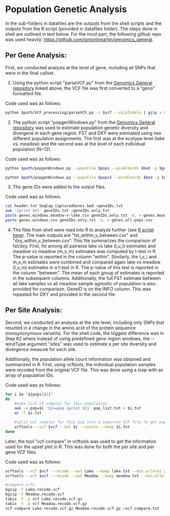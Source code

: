 # Population Genetic Analysis

In the sub-folders in datafiles are the outputs from the shell scripts and the outputs from the R script (provided in datafiles folder). The steps done in shell are outlined in text below. For the most part, the following github repo was used heavily: https://github.com/simonhmartin/genomics_general.

## Per Gene Analysis:

First, we conducted analysis at the level of gene, including all SNPs that were in the final callset. 

1. Using the python script "parseVCF.py" from the [Genomics General repository](https://github.com/simonhmartin/genomics_general) linked above, the VCF file was first converted to a "geno" formatted file. 

Code used was as follows:

```sh
python $path/VCF_processing/parseVCF.py -i $vcf --skipIndels | gzip > $geno
```

2. The python script "popgenWindows.py" from the [Genomics General repository](https://github.com/simonhmartin/genomics_general) was used to estimate population genetic diversity and divergene in each gene region. FST and DXY were estimated using two different population assignments. The first was at the ecotype level (lake vs. meadow) and the second was at the level of each individual population (N=12). 

Code used was as follows:

```sh
python $path/popgenWindows.py --popsFile $pops --windCoords $bed -g $geno -o genes.windows.csv.gz -f phased -m 1 -T 4 --windType predefined --writeFailedWindows -p MAH -p MER -p PVM -p SUM -p STO -p CHR -p RON -p ROC -p ELF -p NAM -p MAR -p PAP

python $path/popgenWindows.py --popsFile $pops2 --windCoords $bed -g $geno -o genes.windows.meadow-v-lake.csv.gz -f phased -m 1 -T 4 --windType predefined --writeFailedWindows -p Meadow -p Lake
```

3. The gene IDs were added to the output files.

Code used was as follows:

```sh
cat header.txt SeqCap_CapturedGenes.bed >geneIDs.txt
awk '{print $4}' geneIDs.txt >geneIDs.only.txt 
paste genes.windows.meadow-v-lake.csv geneIDs.only.txt -d, > genes.meadow-v-lake.csv
paste genes.windows.csv geneIDs.only.txt -d, > genes.all-pops.csv
```

4. The files from shell were read into R to analyze further (see [R script here](https://github.com/rklabacka/ThamnophisElegans_FunctionalGenomics2021/blob/main/pop_gen_stats/datafiles/pop_gen_stats_FINAL.R)). The main outputs are "fst_within_v_between.csv" and "dxy_within_v_between.csv". This file summarizes the comparison of fst/dxy. First, fst among all pairwise lake vs lake (l_v_l) estimates and meadow vs meadow (m_v_m) estimates was computed by t-test in R. The p-value is reported in the column "within". Similarly, the l_v_l and m_v_m estimates were combined and compared again lake vs meadow (l_v_m) estimates in a t-test in R. The p-value of this test is reported in the column "between". The mean of each group of estimates is reported in the subsequent columns. Additionally, the full FST estimate between all lake samples vs all meadow sample agnostic of population is also provided for comparison. GeneID is on the INFO column. This was repeated for DXY and provided in the second file.


## Per Site Analysis:

Second, we conducted an analysis at the site level, including only SNPs that resulted in a change in the amino acid of the protein sequence (nonsynonymous variants). For the shell code, the biggest difference was in Step #2 where instead of using predefined gene region windows, the --windType argument "sites" was used to estimate a per site diversity and divergence measure for each site. 

Additionally, the population allele count information was obtained and summarized in R. First, using vcftools, the individual population samples were recoded from the original VCF file. This was done using a loop with an array of population IDs.

Code used was as follows:

```sh
for i in "${pops[@]}"
do
    #make list of samples for this population
    awk -v pop=$i '$2==pop {print $1}' pop_list.txt > $i.txt
    wc -l $i.txt

    #split out samples for this pop into a separate VCF file to get population specific allele counts
    vcftools --vcf $vcf --out $i --counts --keep $i.txt
done
```

Later, the tool "vcf-compare" in vcftools was used to get the information used for the upset plot in R. This was done for both the per site and per gene VCF files.

Code used was as follows:

```sh
vcftools --vcf $vcf --recode --out Lake --keep lake.txt --min-alleles 2 --non-ref-ac 1
vcftools --vcf $vcf --recode --out Meadow --keep meadow.txt --min-alleles 2 --non-ref-ac 1

#compare vcfs
bgzip -f Lake.recode.vcf
bgzip -f Meadow.recode.vcf
tabix -f -p vcf Lake.recode.vcf.gz
tabix -f -p vcf Meadow.recode.vcf.gz
vcf-compare Lake.recode.vcf.gz Meadow.recode.vcf.gz >vcf.compare.txt
```
